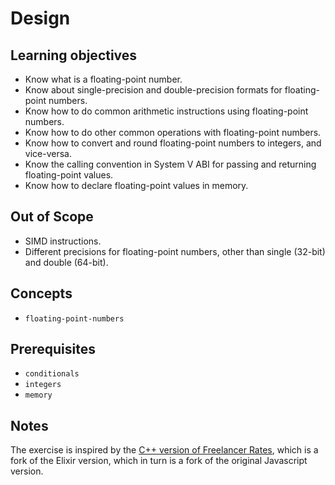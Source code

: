 # Design

## Learning objectives

- Know what is a floating-point number.
- Know about single-precision and double-precision formats for floating-point numbers.
- Know how to do common arithmetic instructions using floating-point numbers.
- Know how to do other common operations with floating-point numbers.
- Know how to convert and round floating-point numbers to integers, and vice-versa.
- Know the calling convention in System V ABI for passing and returning floating-point values.
- Know how to declare floating-point values in memory.

## Out of Scope

- SIMD instructions.
- Different precisions for floating-point numbers, other than single (32-bit) and double (64-bit).

## Concepts

- `floating-point-numbers`

## Prerequisites

- `conditionals`
- `integers`
- `memory`

## Notes

The exercise is inspired by the [C++ version of Freelancer Rates][cpp-freelancer-rates], which is a fork of the Elixir version, which in turn is a fork of the original Javascript version.

[cpp-freelancer-rates]: https://github.com/exercism/cpp/blob/main/exercises/concept/freelancer-rates/.docs/instructions.md
